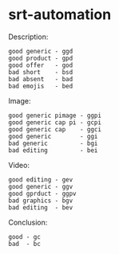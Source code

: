 # srt-automation

Description:

	good generic - ggd
	good product - gpd
	good offer   - god
	bad short    - bsd
	bad absent   - bad
	bad emojis   - bed

Image:

	good generic pimage - ggpi
	good generic cap pi - gcpi
	good generic cap    - ggci
	good generic        - ggi
	bad generic         - bgi
	bad editing         - bei

Video:

	good editing - gev
	good generic - ggv
	good gprduct - ggpv
	bad graphics - bgv
	bad editing  - bev

Conclusion:

	good - gc
	bad  - bc
